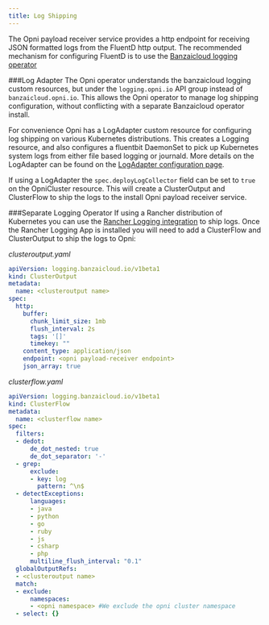 ```yaml
---
title: Log Shipping
---
```

The Opni payload receiver service provides a http endpoint for receiving JSON formatted logs from the FluentD http output.  The recommended mechanism for configuring FluentD is to use the [Banzaicloud logging operator](https://banzaicloud.com/docs/one-eye/logging-operator/)

###Log Adapter
The Opni operator understands the banzaicloud logging custom resources, but under the `logging.opni.io` API group instead of `banzaicloud.opni.io`.  This allows the Opni operator to manage log shipping configuration, without conflicting with a separate Banzaicloud operator install.

For convenience Opni has a LogAdapter custom resource for configuring log shipping on various Kubernetes distributions.  This creates a Logging resource, and also configures a fluentbit DaemonSet to pick up Kubernetes system logs from either file based logging or journald.  More details on the LogAdapter can be found on the [LogAdapter configuration page](../../configuration/logadapter/).

If using a LogAdapter the `spec.deployLogCollector` field can be set to `true` on the OpniCluster resource.  This will create a ClusterOutput and ClusterFlow to ship the logs to the install Opni payload receiver service.

###Separate Logging Operator
If using a Rancher distribution of Kubernetes you can use the [Rancher Logging integration](https://rancher.com/docs/rancher/v2.6/en/logging/) to ship logs.  Once the Rancher Logging App is installed you will need to add a ClusterFlow and ClusterOutput to ship the logs to Opni:

*clusteroutput.yaml*
```yaml
apiVersion: logging.banzaicloud.io/v1beta1
kind: ClusterOutput
metadata:
  name: <clusteroutput name>
spec:
  http:
    buffer:
      chunk_limit_size: 1mb
      flush_interval: 2s
      tags: '[]'
      timekey: ""
    content_type: application/json
    endpoint: <opni payload-receiver endpoint>
    json_array: true
```

*clusterflow.yaml*
```yaml
apiVersion: logging.banzaicloud.io/v1beta1
kind: ClusterFlow
metadata:
  name: <clusterflow name>
spec:
  filters:
  - dedot:
      de_dot_nested: true
      de_dot_separator: '-'
  - grep:
      exclude:
      - key: log
        pattern: ^\n$
  - detectExceptions:
      languages:
      - java
      - python
      - go
      - ruby
      - js
      - csharp
      - php
      multiline_flush_interval: "0.1"
  globalOutputRefs:
  - <clusteroutput name>
  match:
  - exclude:
      namespaces:
      - <opni namespace> #We exclude the opni cluster namespace
  - select: {}
```